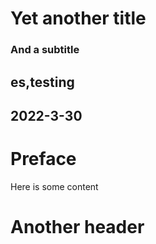 # Yet another title
### And a subtitle
## es,testing
## 2022-3-30

# Preface

Here is some content

# Another header
